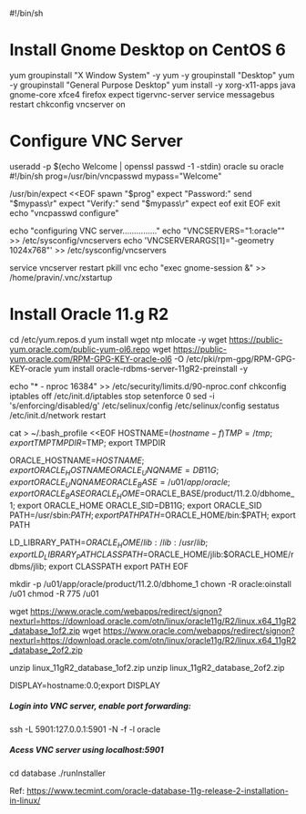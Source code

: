 #!/bin/sh

# Install Gnome Desktop on CentOS 6

yum groupinstall "X Window System" -y
yum -y groupinstall "Desktop"
yum -y groupinstall "General Purpose Desktop"
yum install -y xorg-x11-apps java gnome-core xfce4 firefox expect tigervnc-server
service messagebus restart
chkconfig vncserver on

# Configure VNC Server
useradd -p $(echo Welcome | openssl passwd -1 -stdin) oracle
su oracle
#!/bin/sh
prog=/usr/bin/vncpasswd
mypass="Welcome"

/usr/bin/expect <<EOF
spawn "$prog"
expect "Password:"
send "$mypass\r"
expect "Verify:"
send "$mypass\r"
expect eof
exit
EOF
exit
echo "vncpasswd configure"

echo "configuring VNC server..............."
echo "VNCSERVERS="1:oracle"" >> /etc/sysconfig/vncservers
echo 'VNCSERVERARGS[1]="-geometry 1024x768"' >> /etc/sysconfig/vncservers

service vncserver restart
pkill vnc
echo "exec gnome-session &" >> /home/pravin/.vnc/xstartup

# Install Oracle 11.g R2
cd /etc/yum.repos.d
yum install wget ntp mlocate -y
wget https://public-yum.oracle.com/public-yum-ol6.repo
wget https://public-yum.oracle.com/RPM-GPG-KEY-oracle-ol6 -O /etc/pki/rpm-gpg/RPM-GPG-KEY-oracle
yum install oracle-rdbms-server-11gR2-preinstall -y

echo "*       -       nproc           16384"  >>  /etc/security/limits.d/90-nproc.conf
chkconfig iptables off
/etc/init.d/iptables stop
setenforce 0
sed -i 's/enforcing/disabled/g' /etc/selinux/config /etc/selinux/config
sestatus
/etc/init.d/network restart

cat > ~/.bash_profile <<EOF
HOSTNAME=$(hostname -f)
TMP=/tmp; export TMP
TMPDIR=$TMP; export TMPDIR

ORACLE_HOSTNAME=${HOSTNAME}; export ORACLE_HOSTNAME
ORACLE_UNQNAME=DB11G; export ORACLE_UNQNAME
ORACLE_BASE=/u01/app/oracle; export ORACLE_BASE
ORACLE_HOME=$ORACLE_BASE/product/11.2.0/dbhome_1; export ORACLE_HOME
ORACLE_SID=DB11G; export ORACLE_SID
PATH=/usr/sbin:$PATH; export PATH
PATH=$ORACLE_HOME/bin:$PATH; export PATH

LD_LIBRARY_PATH=$ORACLE_HOME/lib:/lib:/usr/lib; export LD_LIBRARY_PATH
CLASSPATH=$ORACLE_HOME/jlib:$ORACLE_HOME/rdbms/jlib; export CLASSPATH export PATH
EOF

mkdir -p /u01/app/oracle/product/11.2.0/dbhome_1
chown -R oracle:oinstall /u01
chmod -R 775 /u01

wget https://www.oracle.com/webapps/redirect/signon?nexturl=https://download.oracle.com/otn/linux/oracle11g/R2/linux.x64_11gR2_database_1of2.zip
wget https://www.oracle.com/webapps/redirect/signon?nexturl=https://download.oracle.com/otn/linux/oracle11g/R2/linux.x64_11gR2_database_2of2.zip

unzip linux_11gR2_database_1of2.zip
unzip linux_11gR2_database_2of2.zip


DISPLAY=hostname:0.0;export DISPLAY

##### Login into VNC server, enable port forwarding:

ssh -L 5901:127.0.0.1:5901 -N -f -l oracle <db-hostname>

##### Acess VNC server using localhost:5901
cd database
./runInstaller

Ref: https://www.tecmint.com/oracle-database-11g-release-2-installation-in-linux/


